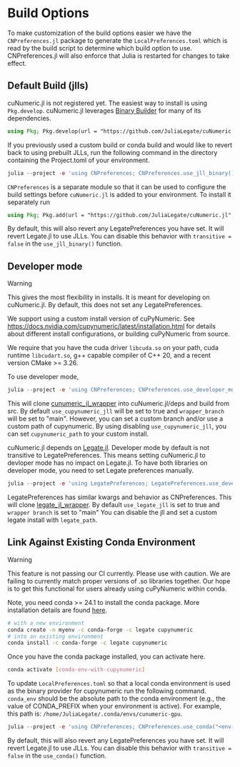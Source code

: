 # Build Options

To make customization of the build options easier we have the `CNPreferences.jl` package to generate the `LocalPreferences.toml` which is read by the build script to determine which build option to use. CNPreferences.jl will also enforce that Julia is restarted for changes to take effect.

## Default Build (jlls)

cuNumeric.jl is not registered yet. The easiest way to install is using `Pkg.develop`. cuNumeric.jl leverages [Binary Builder](https://github.com/JuliaPackaging/Yggdrasil) for many of its dependencies.

```julia
using Pkg; Pkg.develop(url = "https://github.com/JuliaLegate/cuNumeric.jl")
```
If you previously used a custom build or conda build and would like to revert back to using prebuilt JLLs, run the following command in the directory containing the Project.toml of your environment.

```julia
julia --project -e 'using CNPreferences; CNPreferences.use_jll_binary()'
```

`CNPreferences` is a separate module so that it can be used to configure the build settings before `cuNumeric.jl` is added to your environment. To install it separately run

```julia
using Pkg; Pkg.add(url = "https://github.com/JuliaLegate/cuNumeric.jl", subdir="lib/CNPreferences")
```

By default, this will also revert any LegatePreferences you have set. It will revert Legate.jl to use JLLs. You can disable this behavior with `transitive = false` in the `use_jll_binary()` function.

## Developer mode
> [!WARNING]  
> This gives the most flexibility in installs. It is meant for developing on cuNumeric.jl. By default, this does not set any LegatePreferences. 

We support using a custom install version of cuPyNumeric. See https://docs.nvidia.com/cupynumeric/latest/installation.html for details about different install configurations, or building cuPyNumeric from source.

We require that you have the cuda driver `libcuda.so` on your path, cuda runtime `libcudart.so`,  g++ capable compiler of C++ 20, and a recent version CMake >= 3.26.

To use developer mode, 
```julia
julia --project -e 'using CNPreferences; CNPreferences.use_developer_mode(; wrapper_branch="main", use_cupynumeric_jll=true, cupynumeric_path=nothing)'
```
This will clone [cunumeric_jl_wrapper](https://github.com/JuliaLegate/cunumeric_jl_wrapper) into cuNumeric.jl/deps and build from src. By default `use_cupynumeric_jll` will be set to true and `wrapper_branch` will be set to "main". However, you can set a custom branch and/or use a custom path of cupynumeric. By using disabling `use_cupynumeric_jll`, you can set `cupynumeric_path` to your custom install. 

cuNumeric.jl depends on [Legate.jl](https://github.com/JuliaLegate/Legate.jl). Developer mode by default is not transitive to LegatePreferences. This means setting cuNumeric.jl to devloper mode has no impact on Legate.jl. To have both libraries on developer mode, you need to set Legate preferences manually. 

```julia
julia --project -e 'using LegatePreferences; LegatePreferences.use_developer_mode(; wrapper_branch="main", use_legate_jll=true, legate_path=nothing)'
```
LegatePreferences has similar kwargs and behavior as CNPreferences. This will clone [legate_jl_wrapper](https://github.com/JuliaLegate/legate_jl_wrapper). By default `use_legate_jll` is set to true and `wrapper branch` is set to "main" You can disable the jll and set a custom legate install with `legate_path`. 

## Link Against Existing Conda Environment

> [!WARNING]  
> This feature is not passing our CI currently. Please use with caution. We are failing to currently match proper versions of .so libraries together. Our hope is to get this functional for users already using cuPyNumeric within conda. 

Note, you need conda >= 24.1 to install the conda package. More installation details are found [here](https://docs.nvidia.com/cupynumeric/latest/installation.html).

```bash
# with a new environment
conda create -n myenv -c conda-forge -c legate cupynumeric
# into an existing environment
conda install -c conda-forge -c legate cupynumeric
```
Once you have the conda package installed, you can activate here. 
```bash
conda activate [conda-env-with-cupynumeric]
```

To update `LocalPreferences.toml` so that a local conda environment is used as the binary provider for cupynumeric run the following command. `conda_env` should be the absolute path to the conda environment (e.g., the value of CONDA_PREFIX when your environment is active). For example, this path is: `/home/JuliaLegate/.conda/envs/cunumeric-gpu`.

```julia
julia --project -e 'using CNPreferences; CNPreferences.use_conda("<env-path>")'
```

By default, this will also revert any LegatePreferences you have set. It will revert Legate.jl to use JLLs. You can disable this behavior with `transitive = false` in the `use_conda()` function.
